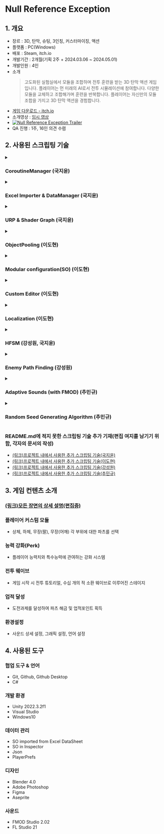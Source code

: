 # Null Reference Exception
## 1. 개요
- 장르 : 3D, 탄막, 슈팅, 3인칭, 커스터마이징, 액션
- 플랫폼 : PC(Windows)
- 배포 : Steam, itch.io
- 개발기간 : 2개월(기획 2주 + 2024.03.06 ~ 2024.05.01)
- 개발인원 : 4인
- 소개
    > 고도화된 실험실에서 모듈을 조합하며 전투 훈련을 받는 3D 탄막 액션 게임입니다. 플레이어는 먼 미래의 AI로서 전투 시뮬레이션에 참여합니다. 다양한 모듈을 교체하고 조합해가며 훈련을 반복합니다. 플레이어는 자신만의 모듈 조합을 가지고 3D 탄막 액션을 경험합니다.
- [게임 다운로드 - itch.io](https://ecchiclone.itch.io/null-reference-exception)
- 소개영상 : [임시 영상](https://www.youtube.com/watch?v=XH0-N9iOdQI)
- [![Null Reference Exception Trailer](https://img.youtube.com/vi/XH0-N9iOdQI/0.jpg)](https://www.youtube.com/watch?v=XH0-N9iOdQI "Null Reference Exception Trailer")
- QA 진행 : 1주, 16인 의견 수렴

## 2. 사용된 스크립팅 기술
<details>
<summary><h3>CoroutineManager (국지윤)</h3></summary>
    
사용처 : SpawnManager
    
스테이지 진행을 위한 로직에서 SpawnManager를 사용하였고 스테이지 진행을 코루틴 호출로 단계별 로직이 실행될 수 있도록 하고자 했지만 SpawnManager는 MonoBehaviour를 상속받지 않은 클래스이므로 코루틴을 호출해줄 클래스가 필요했고 전역으로 사용할 CoroutineManager 클래스를 만들고 해당 클래스에서 코루틴을 대신 호출해주는 방식을 채택하였습니다.
    
<ul>
<li>SpawnManager Code 스크린샷</li>

![image](https://github.com/JY-LemongO/NBC_1st_FinalProject/assets/21221633/ab581568-c6c4-4028-8cce-0e15a108a704)

![image](https://github.com/JY-LemongO/NBC_1st_FinalProject/assets/21221633/09b9f52d-d7cf-4ebd-a7b8-7b8504d20d3f)

<li>CoroutineManager Code 스크린샷
    
![image](https://github.com/JY-LemongO/NBC_1st_FinalProject/assets/21221633/9690f940-21f5-4fca-8c58-7b4e0db5a98f)

![image](https://github.com/JY-LemongO/NBC_1st_FinalProject/assets/21221633/f49de356-4336-4263-abdb-fd71a789a19e)

![image](https://github.com/JY-LemongO/NBC_1st_FinalProject/assets/21221633/3574d2b5-720f-4fbc-8826-fb453711e07f)

</ul>

</details>


<details>
<summary><h3>Excel Importer & DataManager (국지윤)  </h3></summary>

사용처 : 플레이어 모듈의 파츠 정보, 스테이지 정보, 튜토리얼 정보

데이터 관리 시 기존의 방법은 Scriptable Object가 필요한 오브젝트의 인스펙터에 직접 연결해 정보를 할당하는 방식을 사용하였지만 관리가 힘들고 많은 수의 SO를 생성해 할당하는 과정에서 휴먼에러가 발생할 수 있는 문제가 있었습니다.

이를 Excel Importer를 활용해 필요한 데이터를 엑셀 시트로 관리하고 시트를 SO로 변환해 데이터 관리의 편의성을 높였으며 변환된 SO를 데이터 매니저를 활용해 Dictionary 에 저장해두고 필요한 때에 동적으로 사용할 수 있도록 접근성을 높였습니다.

![image](https://github.com/JY-LemongO/NBC_1st_FinalProject/assets/21221633/7a77ba48-78fc-4189-8dff-12058f65a58a)

</details>


<details>
<summary><h3>URP & Shader Graph (국지윤)  </h3></summary>

사용처 : Sci-fi 스타일의 포스트 프로세싱 및 Shader Graph

저희 게임은 공상과학 느낌의 컨셉을 원했고 그 기능으로 네온효과가 필수였습니다. 유니티에선 URP 템플릿의 PostProcessing과 Shader Graph를 사용하여 Emission 효과와 Dissolve 효과를 줄 수 있었고 결과적으로 Sci-Fi 게임 느낌을 살릴 수 있었습니다.

<ul>
<li>Emission

![image](https://github.com/JY-LemongO/NBC_1st_FinalProject/assets/21221633/6bd136b1-579f-40b3-ab8b-f382d2db7614)

![image](https://github.com/JY-LemongO/NBC_1st_FinalProject/assets/21221633/e95775ff-c4ff-4966-8e7f-92a72b82926a)

![image](https://github.com/JY-LemongO/NBC_1st_FinalProject/assets/21221633/da3aadaf-8255-4070-9ab3-410e370fa636)

![image](https://github.com/JY-LemongO/NBC_1st_FinalProject/assets/21221633/e2bcc233-af2c-4894-b2f1-6e18787b2458)

<li>ShaderGraph

![image](https://github.com/JY-LemongO/NBC_1st_FinalProject/assets/21221633/874f8012-6474-4374-833b-ee2a463b538c)

![셰이더](https://github.com/JY-LemongO/NBC_1st_FinalProject/assets/21221633/1cbe7111-fd09-4791-8c86-d24830aeb237)

</ul>
</details>


<details>
<summary><h3>ObjectPooling (이도현)  </h3></summary>
    
사용처 : 적 탄막, 플레이어 탄막, 적 유닛
    
씬 진입 시, 많은 횟수의 생성과 삭제를 필요로 하는 오브젝트를 미리 준비하여 Instantiate와 Destroy사용을 최소화 하였습니다. 현재 프로젝트에서 사용된 Pooler는 추가적으로 아래와 같은 특징을 갖습니다.

<ul>
<li>오브젝트의 특성에 따라 그에 맞는 Pooler를 사용하였습니다.

<blockquote>효과 : 한 개의 Pooler Prefab에 모든 Pooled 오브젝트들을 모아두었던 방식에서, ‘Enemy’, ‘UI’, ‘PlayerBullets’ 등 특성에 맞는 Pooler를 각자 마련함으로써 다양한 씬에서 가볍게 사용될 수 있도록 활용성을 높였습니다.</blockquote>

<blockquote>개선할 점 : 현재의 Pooler는 반드시 그 속성을 필요로 하며 한 개의 씬에 같은 속성을 가진 Pooler를 두 개 이상 배치할 수 없습니다. 이 두 가지의 제한사항을 개선할 여지가 있습니다.</blockquote>

<li>Pool 생성 시, 프레임 당 생성 가능한 오브젝트 수를 제한했습니다.

<blockquote>효과 : Queue와 비동기를 사용하여 프레임당 Pool 생성량에 제한을 가한 결과, Pooler에 속한 Pool의 크기에 따라 기하급수적으로 늘어나던 씬의 로딩시간을 없애고, 각 프레임 당 부담이 되지 않을 정도로 Instantiate를 분배함으로써 게임의 지연속도를 최소화 할 수 있었습니다.</blockquote>

<blockquote>개선할 점 : 사용자 기기의 성능에 따라 프레임 당 적절한 오브젝트의 생성(Instantiate) 수에 차이가 있지만, 이러한 요인에 따라 동적으로 생성 제한량을 조절하지 않았습니다. 각 프레임 당 일정 시간을 경과하였을 경우 생성을 중지하도록(다음 프레임에서 작업을 이어나가도록) 하여 개선할 수 있을까 고민하고 있습니다.</blockquote>
</ul>
</details>


<details>
<summary><h3>Modular configuration(SO) (이도현)  </h3></summary>
    
사용처 : 적 탄막 생성 정보, 업적 정보

적의 공격 방식(탄막 생성) 프리셋 및 업적 내용 구성에 SO를 통한 모듈식 구성을 사용하였습니다.

적이 사용하는 공격로직은 패턴(Pattern) 단위로 사용이 가능하고, 패턴을 연속적 또는 연쇄적으로 배치한 페이즈(Phase) 단위로써도 사용이 가능합니다.

업적은 Achievement내에 TaskGroup와 Reward, TaskGroup은 여러 개의 Task로, Task는 Target과 필요 횟수 그리고 계산 방식SO로 구성되는 등 세분화된 SO를 조합하여 완성된 AchievementSO 하나를 만듭니다.

<blockquote>효과 : 모듈식 구성을 통해 적의 탄막 공격 모양과 반복적인 패턴 발현에 대해 효과적으로 구현이 가능했고 새로운 프리셋을 만드는 과정도 매우 간단해졌다. 업적 시스템의 경우는 업적단위, Task단위 등에서 독립적으로 할 일을 명확히 하여 이를 조합하는 방식을 사용했기 때문에 관리가 용이하였다. </blockquote>

<blockquote>개선할 점 : 현재 미리 준비된 탄막과 업적 데이터는 모두 SO로 관리되고있다. 각 모듈단위마다 데이터시트를 작성하여 관리하는 방식을 사용한다면 더 보기 쉽고 비개발자 입장에서도 관리가 쉬운 환경이 될 것이다. </blockquote>
</details>


<details>
<summary><h3>Custom Editor (이도현)  </h3></summary>
    
사용처 : 적 탄막 생성 정보가 담긴 SO의 Inspector 커스텀

에디터의 Inspector에서 보여질 속성을 더 잘 설명(번역, 상세설명 등)하고, 다른 속성의 상태에 따라 정해야 할 속성값들을 선택적으로 Inspector에서 보여주기 위해 사용하였습니다.

<details>
    
<summary>탄막 생성 정보 SO의 Inspector에서의 적용 예시</summary>
    
![image](https://github.com/JY-LemongO/NBC_1st_FinalProject/assets/21221633/bdf6f5f6-ab8a-42de-94b3-4ba1b2d6eabc)

</details>

<blockquote>
개선할 점 : Inspector를 그리는 데에 마주한 몇 가지 문제를 해결하지 못하였습니다.

<li>List 또는 Array의 폼을 기존 인스펙터와 같이 프레임을 갖도록 하기
    
<li>List 내 List의 속성에 대한 설정(이름, 조건부 표시 등)
    
<li>불필요하게 추가적으로 생성되는 Inpector 내 UI 삭제
</blockquote>

</details>


<details>
<summary><h3>Localization (이도현)  </h3></summary>
    
사용정보 : Localization 패키지 활용, csv파일로 데이터 관리, 한/영 지원

Unity Registry의 Localization 패키지를 활용하였고, csv파일로 locale별 표시 데이터를 관리합니다.

이미 준비된 씬 내 오브젝트와 프리팹에는 전용 컴포넌트를 부착하여 사용하며, 스크립팅을 통해 표시되는 텍스트는 전용 유틸 클래스(오브젝트에 컴포넌트를 부착)를 준비하여 활용합니다.

<ul>
<li>사용 예시는 아래와 같습니다.
    
![image](https://github.com/JY-LemongO/NBC_1st_FinalProject/assets/21221633/acc8714a-4f3c-4035-9214-e30cbd0c1b5e)

![image](https://github.com/JY-LemongO/NBC_1st_FinalProject/assets/21221633/08013209-0861-42c8-afe7-e45236dde289)

![image](https://github.com/JY-LemongO/NBC_1st_FinalProject/assets/21221633/c8254167-1118-43dc-9e33-e77b2cb8d71a)

![image](https://github.com/JY-LemongO/NBC_1st_FinalProject/assets/21221633/1ddf0cd1-76db-4fc4-8e9c-2d4778789143)

</ul>

<blockquote>개선할 점 : 구글 스프레드 시트를 연동할 수 있다는 사실을 들어 알고 있습니다.
    이를 통해 번역 언어 확장과 언어 번역의 자동화에 대해 개선이 이루어질 수 있다고 생각됩니다.</blockquote>
    
</details>


<details>
<summary><h3>HFSM (강성원, 국지윤) </h3></summary>
    
사용처 : 적 상태(강성원), 플레이어 상태(국지윤)

FSM은 상태가 많아지면 구조가 복잡해지고 관리가 힘들어지는 한계가 있습니다.

이러한 이유로 상태들을 계층으로 관리할 수 있는 HFSM 구조를 채택했습니다.

<ul>
<li>Player HFSM

플레이어는 상태에 따라 애니메이션 및 동작 로직이 달라야 했고 계층을 이루는 구조가 필요했습니다. 이를 적용할 방법으로 HFSM 이 적합하다고 판단되어 HFSM을 사용하여 각 상태에 따라 동작을 정의해 현재 상태를 직관적으로 알 수 있었습니다.

![image](https://github.com/JY-LemongO/NBC_1st_FinalProject/assets/21221633/1fd96301-6acb-4854-8add-bb82273fefce)

![image](https://github.com/JY-LemongO/NBC_1st_FinalProject/assets/21221633/df97f71d-2dc0-4f10-872d-1c2d1de50487)

<li>Enemy HFSM

자율적으로 행동하는 Enemy는 Alive 상태일 때 연결되는 상태가 계층으로 정의되어 HFSM을 적용하였습니다.

![image](https://github.com/JY-LemongO/NBC_1st_FinalProject/assets/21221633/1f62016a-33e5-4261-a6d2-71360c862307)

</ul>
</details>


<details>
<summary><h3>Enemy Path Finding (강성원)  </h3></summary>
    
사용정보 : AI Navigation 및 A*알고리즘 사용

등장하는 적의 길찾기 기능에는 유니티에서 제공하는 AI Navigation과 A*알고리즘 2가지를 사용하였습니다.

<ul>
<li>AI Navigation (NavMeshAgent)

지상에서 걷는 몹이 다양한 지형에 대응하는 길 찾기 기능이 필요했습니다.

유니티에서 제공해주는 AI Navigation를 사용하여 여러 지형에 대응하여 플레이어를 쫓아가는 몬스터를 구현할 수 있었습니다.

<li>A* 알고리즘

❓사용 이유❓

구체 형태의 오브젝트가 플레이어를 향해 자연스럽게 굴러가도록 하기 위해 NavMeshAgent를 사용했지만 물리적인 적용에 있어서 한계가 있어 A* 알고리즘을 활용하기로 결정했습니다.

❗얻은 효과❗

A* 알고리즘은 목표지점까지의 경로를 제공합니다. 이 경로 정보를 바탕으로 구체에 적절한 힘을 가하여 목적지까지 자연스럽게 이동하도록 구현했습니다.

</ul>
</details>


<details>
<summary><h3>Adaptive Sounds (with FMOD) (추민규)  </h3></summary>
    
사용정보 : FMOD엔진을 이용하여 환경에 따라 사운드가 능동적으로 바뀌는 적응형 사운드 적용

FMOD 엔진을 이용한 환경에 따라 사운드가 능동적으로 바뀌는 적응형 사운드를 적용했습니다.

<ol>
<li>보스 등장과 소멸 시 필드 BGM과 보스 BGM이 자연스럽게 박자에 맞춰 Crossfade-Transition이 되도록 구현했습니다.
    
<li>플레이 중 BGM이 자연스럽게 구간 반복이 되도록 Crossfade를 적용했습니다.
    
<li>게임 플레이 중 ESC를 눌러 일시정지 하게 되면, Low pass filter 효과를 걸어주게 되어 BGM에 먹먹한 효과를 내게 만들었습니다.
    
<li>개틀링 건 발사 SFX와 같이 하나의 Source가 빠르게 반복되어 단조롭고 인위적인 소리라고 인식되는 것을 방지하기 위해 발사될 때마다 랜덤으로 Pitch와 Volume 값을 일정 범위 내에서 변경하게 하여 사운드의 무작위성을 더했습니다.
</ol>

<li>FMOD로 적용한 기술 시연 영상(1~3번)

https://www.youtube.com/watch?v=BEy7qAcn-5E

</details>


<details>
<summary><h3>Random Seed Generating Algorithm (추민규)  </h3></summary>
    
사용처 : 퍽 지도의 생성과 저장 및 불러오기

<li>게임을 처음 시작하거나 중앙의 Origin Perk를 구성 초기화하여 새롭게 랜덤한 시드를 얻어 새로운 퍼크의 구조를 얻을 수 있습니다.

<li>설계된 구조의 경우의 수는 134,104,039,237,168으로 숫자가 매우 크지만 하나의 시드가 하나의 구조를 무조건 일대일 대응으로 가지고 있어 같은 시드가 나오면 같은 구조가 되는 시스템을 가지고 있습니다.

</details>

### README.md에 적지 못한 스크립팅 기술 추가 기재(편집 여지를 남기기 위함, 각자의 문서의 작성)
- [(링크)프로젝트 내에서 사용한 추가 스크립팅 기술(국지윤)](https://github.com/JY-LemongO/NBC_1st_FinalProject/wiki/%ED%94%84%EB%A1%9C%EC%A0%9D%ED%8A%B8-%EB%82%B4%EC%97%90%EC%84%9C-%EC%82%AC%EC%9A%A9%ED%95%9C-%EC%B6%94%EA%B0%80-%EC%8A%A4%ED%81%AC%EB%A6%BD%ED%8C%85-%EA%B8%B0%EC%88%A0(%EA%B5%AD%EC%A7%80%EC%9C%A4))
- [(링크)프로젝트 내에서 사용한 추가 스크립팅 기술(이도현)](https://github.com/JY-LemongO/NBC_1st_FinalProject/wiki/%ED%94%84%EB%A1%9C%EC%A0%9D%ED%8A%B8-%EB%82%B4%EC%97%90%EC%84%9C-%EC%82%AC%EC%9A%A9%ED%95%9C-%EC%B6%94%EA%B0%80-%EC%8A%A4%ED%81%AC%EB%A6%BD%ED%8C%85-%EA%B8%B0%EC%88%A0(%EC%9D%B4%EB%8F%84%ED%98%84))
- [(링크)프로젝트 내에서 사용한 추가 스크립팅 기술(강성원)](https://github.com/JY-LemongO/NBC_1st_FinalProject/wiki/%ED%94%84%EB%A1%9C%EC%A0%9D%ED%8A%B8-%EB%82%B4%EC%97%90%EC%84%9C-%EC%82%AC%EC%9A%A9%ED%95%9C-%EC%B6%94%EA%B0%80-%EC%8A%A4%ED%81%AC%EB%A6%BD%ED%8C%85-%EA%B8%B0%EC%88%A0(%EA%B0%95%EC%84%B1%EC%9B%90))
- [(링크)프로젝트 내에서 사용한 추가 스크립팅 기술(추민규)](https://github.com/JY-LemongO/NBC_1st_FinalProject/wiki/%ED%94%84%EB%A1%9C%EC%A0%9D%ED%8A%B8-%EB%82%B4%EC%97%90%EC%84%9C-%EC%82%AC%EC%9A%A9%ED%95%9C-%EC%B6%94%EA%B0%80-%EC%8A%A4%ED%81%AC%EB%A6%BD%ED%8C%85-%EA%B8%B0%EC%88%A0(%EC%B6%94%EB%AF%BC%EA%B7%9C))

## 3. 게임 컨텐츠 소개
### [(링크)모든 장면의 상세 설명(편집중)](https://github.com/JY-LemongO/NBC_1st_FinalProject/wiki/%EA%B2%8C%EC%9E%84-%EC%9E%A5%EB%A9%B4-%EC%83%81%EC%84%B8)
### 플레이어 커스텀 모듈
- 상체, 하체, 무장(팔), 무장(어깨) 각 부위에 대한 파츠를 선택
### 능력 강화(Perk)
- 플레이어 능력치와 특수능력에 관여하는 강화 시스템
### 전투 웨이브
- 게임 시작 시 전투 튜토리얼, 수십 개의 적 소환 웨이브로 이루어진 스테이지
### 업적 달성
- 도전과제를 달성하여 파츠 해금 및 업적포인트 획득
### 환경설정
- 사운드 상세 설정, 그래픽 설정, 언어 설정

## 4. 사용된 도구
### 협업 도구 & 언어
- Git, Github, Github Desktop
- C#
### 개발 환경
- Unity 2022.3.2f1
- Visual Studio
- Windows10
### 데이터 관리
- SO imported from Excel DataSheet
- SO in Inspector
- Json
- PlayerPrefs
### 디자인
- Blender 4.0
- Adobe Photoshop
- Figma
- Aseprite
### 사운드
- FMOD Studio 2.02
- FL Studio 21

